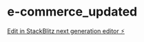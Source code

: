 # e-commerce_updated

[Edit in StackBlitz next generation editor ⚡️](https://stackblitz.com/~/github.com/Jordan5689/e-commerce_updated)